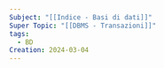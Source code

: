 ```yaml
---
Subject: "[[Indice - Basi di dati]]"
Super Topic: "[[DBMS - Transazioni]]"
tags:
  - BD
Creation: 2024-03-04
---
```

